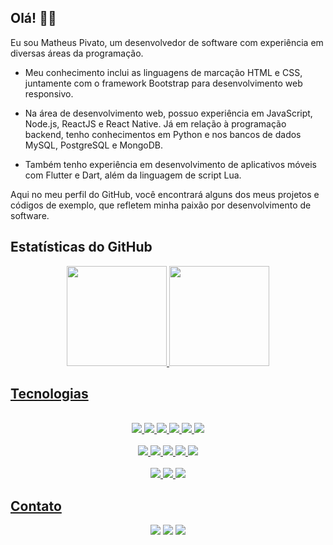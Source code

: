 ## Olá! 👋🏻
Eu sou Matheus Pivato, um desenvolvedor de software com experiência em diversas áreas da programação. 

* Meu conhecimento inclui as linguagens de marcação HTML e CSS, juntamente com o framework Bootstrap para desenvolvimento web responsivo.

* Na área de desenvolvimento web, possuo experiência em JavaScript, Node.js, ReactJS e React Native. Já em relação à programação backend, tenho conhecimentos em Python e nos bancos de dados MySQL, PostgreSQL e MongoDB.

* Também tenho experiência em desenvolvimento de aplicativos móveis com Flutter e Dart, além da linguagem de script Lua.

Aqui no meu perfil do GitHub, você encontrará alguns dos meus projetos e códigos de exemplo, que refletem minha paixão por desenvolvimento de software.

## Estatísticas do GitHub

<div align="center">
  <a href="https://github.com/mtspivato">
  <img height="160em" src="https://github-readme-stats.vercel.app/api?username=mtspivato&show_icons=true&theme=radical&include_all_commits=true&count_private=true"/>
  <img height="160em" src="https://github-readme-stats.vercel.app/api/top-langs/?username=mtspivato&layout=compact&langs_count=7&theme=radical"/>
</div>
  
## Tecnologias

<div align="center">
  <br>
  <img src="https://img.shields.io/badge/Flutter-02569B?style=for-the-badge&logo=flutter&logoColor=white">
  <img src="https://img.shields.io/badge/Dart-0175C2?style=for-the-badge&logo=dart&logoColor=white">
  <img src="https://img.shields.io/badge/HTML5-E34F26?style=for-the-badge&logo=html5&logoColor=white">
  <img src="https://img.shields.io/badge/CSS3-1572B6?style=for-the-badge&logo=css3&logoColor=white">
  <img src="https://img.shields.io/badge/Bootstrap-563D7C?style=for-the-badge&logo=bootstrap&logoColor=white">
  <img src="https://img.shields.io/badge/Lua-2C2D72?style=for-the-badge&logo=lua&logoColor=white">
  <br>
  <br>
  <img src="https://img.shields.io/badge/React-20232A?style=for-the-badge&logo=react&logoColor=61DAFB">
  <img src="https://img.shields.io/badge/React_Native-20232A?style=for-the-badge&logo=react&logoColor=61DAFB">
  <img src="https://img.shields.io/badge/JavaScript-323330?style=for-the-badge&logo=javascript&logoColor=F7DF1E">
  <img src="https://img.shields.io/badge/Node.js-43853D?style=for-the-badge&logo=node.js&logoColor=white">
  <img src="https://img.shields.io/badge/Python-14354C?style=for-the-badge&logo=python&logoColor=white">
  <br>
  <br>
  <img src="https://img.shields.io/badge/MySQL-00000F?style=for-the-badge&logo=mysql&logoColor=white">
  <img src="https://img.shields.io/badge/PostgreSQL-316192?style=for-the-badge&logo=postgresql&logoColor=white">
  <img src="https://img.shields.io/badge/MongoDB-4EA94B?style=for-the-badge&logo=mongodb&logoColor=white">
 </div>
  
## Contato
  
<div align="center">
  <a href="mailto:contato@matheuspivato.com" target="_blank"><img src="https://img.shields.io/badge/Email-171717?style=for-the-badge&logo=gmail&logoColor=white" target="_blank"></a>
  <a href="https://www.linkedin.com/in/matheuspivato/" target="_blank"><img src="https://img.shields.io/badge/LinkedIn-0077B5?style=for-the-badge&logo=linkedin&logoColor=white" target="_blank"></a>
  <a href="https://matheuspivato.com" target="_blank"><img src="https://img.shields.io/badge/Site-171717?style=for-the-badge&logo=exercism&logoColor=white" target="_blank"></a>
</div>
